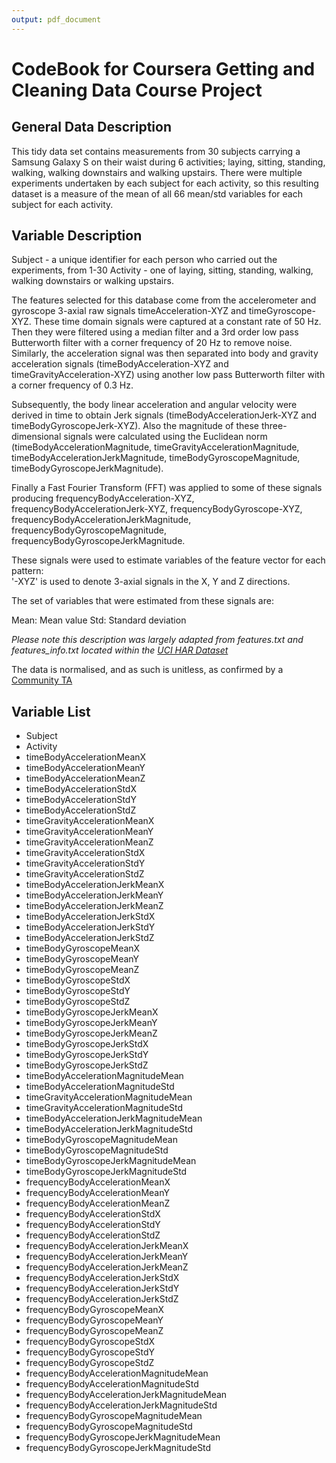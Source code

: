 ```yaml
---
output: pdf_document
---
```

# CodeBook for Coursera Getting and Cleaning Data Course Project

## General Data Description

This tidy data set contains measurements from 30 subjects carrying a Samsung Galaxy S on their waist during 6 activities; laying, sitting, standing, walking, walking downstairs and walking upstairs. There were multiple experiments undertaken by each subject for each activity, so this resulting dataset is a measure of the mean of all 66  mean/std variables for each subject for each activity.

## Variable Description

Subject - a unique identifier for each person who carried out the experiments, from 1-30
Activity - one of laying, sitting, standing, walking, walking downstairs or walking upstairs.

The features selected for this database come from the accelerometer and gyroscope 3-axial raw signals timeAcceleration-XYZ and timeGyroscope-XYZ. These time domain signals were captured at a constant rate of 50 Hz. Then they were filtered using a median filter and a 3rd order low pass Butterworth filter with a corner frequency of 20 Hz to remove noise. Similarly, the acceleration signal was then separated into body and gravity acceleration signals (timeBodyAcceleration-XYZ and timeGravityAcceleration-XYZ) using another low pass Butterworth filter with a corner frequency of 0.3 Hz.

Subsequently, the body linear acceleration and angular velocity were derived in time to obtain Jerk signals (timeBodyAccelerationJerk-XYZ and timeBodyGyroscopeJerk-XYZ). Also the magnitude of these three-dimensional signals were calculated using the Euclidean norm (timeBodyAccelerationMagnitude, timeGravityAccelerationMagnitude, timeBodyAccelerationJerkMagnitude, timeBodyGyroscopeMagnitude, timeBodyGyroscopeJerkMagnitude).

Finally a Fast Fourier Transform (FFT) was applied to some of these signals producing frequencyBodyAcceleration-XYZ, frequencyBodyAccelerationJerk-XYZ, frequencyBodyGyroscope-XYZ, frequencyBodyAccelerationJerkMagnitude, frequencyBodyGyroscopeMagnitude, frequencyBodyGyroscopeJerkMagnitude.

These signals were used to estimate variables of the feature vector for each pattern:  
'-XYZ' is used to denote 3-axial signals in the X, Y and Z directions.

The set of variables that were estimated from these signals are: 

Mean: Mean value
Std: Standard deviation

*Please note this description was largely adapted from features.txt and features_info.txt located within the [UCI HAR Dataset](https://d396qusza40orc.cloudfront.net/getdata%2Fprojectfiles%2FUCI%20HAR%20Dataset.zip )*

The data is normalised, and as such is unitless, as confirmed by a [Community TA](https://class.coursera.org/getdata-031/forum/thread?thread_id=113#comment-1006)

## Variable List

* Subject
* Activity
* timeBodyAccelerationMeanX
* timeBodyAccelerationMeanY
* timeBodyAccelerationMeanZ
* timeBodyAccelerationStdX             
* timeBodyAccelerationStdY
* timeBodyAccelerationStdZ                
* timeGravityAccelerationMeanX
* timeGravityAccelerationMeanY       
* timeGravityAccelerationMeanZ
* timeGravityAccelerationStdX              
* timeGravityAccelerationStdY                
* timeGravityAccelerationStdZ             
* timeBodyAccelerationJerkMeanX             
* timeBodyAccelerationJerkMeanY        
* timeBodyAccelerationJerkMeanZ             
* timeBodyAccelerationJerkStdX       
* timeBodyAccelerationJerkStdY             
* timeBodyAccelerationJerkStdZ            
* timeBodyGyroscopeMeanX                  
* timeBodyGyroscopeMeanY             
* timeBodyGyroscopeMeanZ                   
* timeBodyGyroscopeStdX              
* timeBodyGyroscopeStdY                    
* timeBodyGyroscopeStdZ               
* timeBodyGyroscopeJerkMeanX               
* timeBodyGyroscopeJerkMeanY            
* timeBodyGyroscopeJerkMeanZ               
* timeBodyGyroscopeJerkStdX            
* timeBodyGyroscopeJerkStdY               
* timeBodyGyroscopeJerkStdZ             
* timeBodyAccelerationMagnitudeMean        
* timeBodyAccelerationMagnitudeStd        
* timeGravityAccelerationMagnitudeMean       
* timeGravityAccelerationMagnitudeStd   
* timeBodyAccelerationJerkMagnitudeMean      
* timeBodyAccelerationJerkMagnitudeStd   
* timeBodyGyroscopeMagnitudeMean           
* timeBodyGyroscopeMagnitudeStd           
* timeBodyGyroscopeJerkMagnitudeMean        
* timeBodyGyroscopeJerkMagnitudeStd        
* frequencyBodyAccelerationMeanX             
* frequencyBodyAccelerationMeanY           
* frequencyBodyAccelerationMeanZ
* frequencyBodyAccelerationStdX            
* frequencyBodyAccelerationStdY             
* frequencyBodyAccelerationStdZ
* frequencyBodyAccelerationJerkMeanX        
* frequencyBodyAccelerationJerkMeanY    
* frequencyBodyAccelerationJerkMeanZ      
* frequencyBodyAccelerationJerkStdX     
* frequencyBodyAccelerationJerkStdY        
* frequencyBodyAccelerationJerkStdZ        
* frequencyBodyGyroscopeMeanX              
* frequencyBodyGyroscopeMeanY          
* frequencyBodyGyroscopeMeanZ             
* frequencyBodyGyroscopeStdX             
* frequencyBodyGyroscopeStdY             
* frequencyBodyGyroscopeStdZ
* frequencyBodyAccelerationMagnitudeMean   
* frequencyBodyAccelerationMagnitudeStd
* frequencyBodyAccelerationJerkMagnitudeMean
* frequencyBodyAccelerationJerkMagnitudeStd
* frequencyBodyGyroscopeMagnitudeMean     
* frequencyBodyGyroscopeMagnitudeStd 
* frequencyBodyGyroscopeJerkMagnitudeMean
* frequencyBodyGyroscopeJerkMagnitudeStd